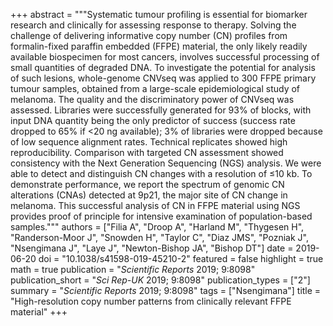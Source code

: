 +++
abstract = """Systematic tumour profiling is essential for biomarker research and clinically for assessing response to therapy. Solving the challenge of delivering informative copy number (CN) profiles from formalin-fixed paraffin embedded (FFPE) material, the only likely readily available biospecimen for most cancers, involves successful processing of small quantities of degraded DNA. To investigate the potential for analysis of such lesions, whole-genome CNVseq was applied to 300 FFPE primary tumour samples, obtained from a large-scale epidemiological study of melanoma. The quality and the discriminatory power of CNVseq was assessed. Libraries were successfully generated for 93% of blocks, with input DNA quantity being the only predictor of success (success rate dropped to 65% if <20 ng available); 3% of libraries were dropped because of low sequence alignment rates. Technical replicates showed high reproducibility. Comparison with targeted CN assessment showed consistency with the Next Generation Sequencing (NGS) analysis. We were able to detect and distinguish CN changes with a resolution of ≤10 kb. To demonstrate performance, we report the spectrum of genomic CN alterations (CNAs) detected at 9p21, the major site of CN change in melanoma. This successful analysis of CN in FFPE material using NGS provides proof of principle for intensive examination of population-based samples."""
authors = ["Filia A", "Droop A", "Harland M", "Thygesen H", "Randerson-Moor J", "Snowden H", "Taylor C", "Diaz JMS", "Pozniak J", "Nsengimana J", "Laye J", "Newton-Bishop JA", "Bishop DT"]
date = 2019-06-20
doi = "10.1038/s41598-019-45210-2"
featured = false
highlight = true
math = true
publication = "*Scientific Reports* 2019; 9:8098"
publication_short = "*Sci Rep-UK* 2019; 9:8098"
publication_types = ["2"]
summary = "*Scientific Reports* 2019; 9:8098"
tags = ["Nsengimana"]
title = "High-resolution copy number patterns from clinically relevant FFPE material"
+++
